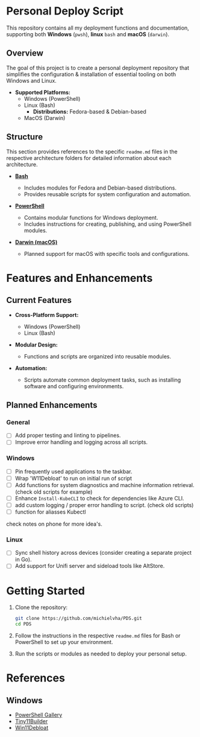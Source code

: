 # Personal Deploy Script

This repository contains all my deployment functions and documentation, supporting both **Windows** (`pwsh`), **linux** `bash` and **macOS** (`darwin`).

## Overview  

The goal of this project is to create a personal deployment repository that simplifies the configuration & installation of essential tooling on both Windows and Linux.

- **Supported Platforms:**  
  - Windows (PowerShell)  
  - Linux (Bash)  
    - **Distributions:** Fedora-based & Debian-based
  - MacOS (Darwin)

## Structure

This section provides references to the specific `readme.md` files in the respective architecture folders for detailed information about each architecture.

- **[Bash](bash/readme.md)**  
  - Includes modules for Fedora and Debian-based distributions.
  - Provides reusable scripts for system configuration and automation.

- **[PowerShell](pwsh/readme.md)**  
  - Contains modular functions for Windows deployment.
  - Includes instructions for creating, publishing, and using PowerShell modules.

- **[Darwin (macOS)](darwin/readme.md)**  
  - Planned support for macOS with specific tools and configurations.

# Features and Enhancements

## Current Features

- **Cross-Platform Support:**  
  - Windows (PowerShell)  
  - Linux (Bash)  

- **Modular Design:**  
  - Functions and scripts are organized into reusable modules.

- **Automation:**  
  - Scripts automate common deployment tasks, such as installing software and configuring environments.

## Planned Enhancements

### General
- [ ] Add proper testing and linting to pipelines.
- [ ] Improve error handling and logging across all scripts.

### Windows
- [ ] Pin frequently used applications to the taskbar.
- [ ] Wrap 'W11Debloat' to run on initial run of script
- [ ] Add functions for system diagnostics and machine information retrieval. (check old scripts for example)
- [ ] Enhance `Install-KubeCLI` to check for dependencies like Azure CLI.
- [ ] add custom logging / proper error handling to script. (check old scripts)
- [ ] function for aliasses Kubectl

check notes on phone for more idea's.

### Linux
- [ ] Sync shell history across devices (consider creating a separate project in Go).
- [ ] Add support for Unifi server and sideload tools like AltStore.

# Getting Started

1. Clone the repository:
   ```bash
   git clone https://github.com/michielvha/PDS.git
   cd PDS
   ```

2. Follow the instructions in the respective `readme.md` files for Bash or PowerShell to set up your environment.

3. Run the scripts or modules as needed to deploy your personal setup.

# References

## Windows
- [PowerShell Gallery](https://www.powershellgallery.com/)   
- [Tiny11Builder](https://github.com/ntdevlabs/tiny11builder)  
- [Win11Debloat](https://github.com/Raphire/Win11Debloat/tree/master)
